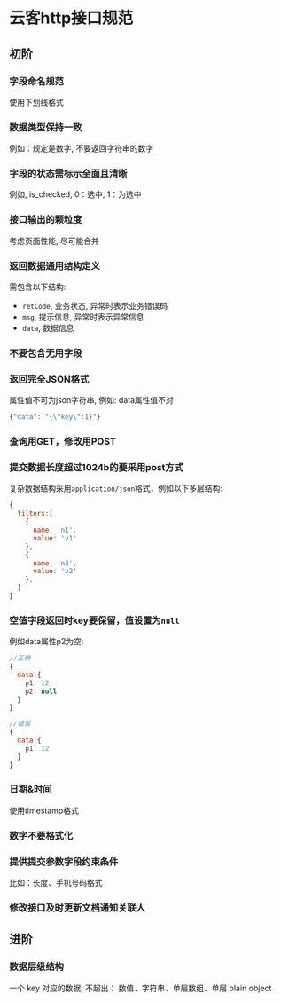 # 云客http接口规范

## 初阶

### 字段命名规范

使用下划线格式

### 数据类型保持一致

例如：规定是数字, 不要返回字符串的数字

### 字段的状态需标示全面且清晰

例如, is\_checked, 0：选中, 1：为选中

### 接口输出的颗粒度

考虑页面性能, 尽可能合并

### 返回数据通用结构定义

需包含以下结构:

* `retCode`, 业务状态, 异常时表示业务错误码
* `msg`, 提示信息, 异常时表示异常信息
* `data`, 数据信息

### 不要包含无用字段

### 返回完全JSON格式

属性值不可为json字符串, 例如: data属性值不对

```js
{"data": "{\"key\":1}"}
```

### 查询用GET，修改用POST

### 提交数据长度超过1024b的要采用post方式
复杂数据结构采用`application/json`格式，例如以下多层结构:
```js
{
  filters:[
    {
      name: 'n1',
      value: 'v1'
    },
    {
      name: 'n2',
      value: 'v2'
    },
  ]
}
```


### 空值字段返回时key要保留，值设置为`null`
例如data属性p2为空:
```js
//正确
{
  data:{
    p1: 12,
    p2: null
  }
}

//错误
{
  data:{
    p1: 12
  }
}
```

### 日期&时间
使用timestamp格式

### 数字不要格式化

### 提供提交参数字段约束条件
比如：长度、手机号码格式

### 修改接口及时更新文档通知关联人



## 进阶

### 数据层级结构
一个 key 对应的数据, 不超出： 数值、字符串、单层数组、单层 plain object



